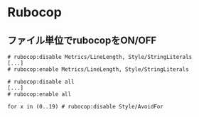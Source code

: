 # Rubocop

## ファイル単位でrubocopをON/OFF
```
# rubocop:disable Metrics/LineLength, Style/StringLiterals
[...]
# rubocop:enable Metrics/LineLength, Style/StringLiterals
```

```
# rubocop:disable all
[...]
# rubocop:enable all
```

```
for x in (0..19) # rubocop:disable Style/AvoidFor
```

